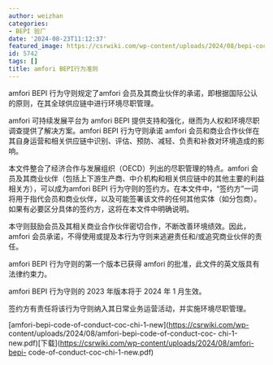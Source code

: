```yaml
---
author: weizhan
categories:
- BEPI 验厂
date: '2024-08-23T11:12:37'
featured_image: https://csrwiki.com/wp-content/uploads/2024/08/bepi-coc.jpg
id: 5742
tags: []
title: amfori BEPI行为准则
---
```


amfori BEPI 行为守则规定了amfori 会员及其商业伙伴的承诺，即根据国际公认的原则，在其全球供应链中进行环境尽职管理。

amfori 可持续发展平台为 amfori BEPI 提供支持和强化，继而为人权和环境尽职调查提供了解决方案。amfori BEPI 行为守则承诺
amfori 会员和商业合作伙伴在其自身运营和相关供应链中识别、评估、预防、减轻、负责和补救对环境造成的影响。

本文件整合了经济合作与发展组织（OECD）列出的尽职管理的特点。amfori
会员及其商业伙伴（包括上下游生产商、中介机构和相关供应链中的其他主要的利益相关方），可以成为amfori BEPI
行为守则的签约方。在本文件中，“签约方”一词将用于指代会员和商业伙伴，以及可能签署该文件的任何其他实体（如分包商）。如果有必要区分具体的签约方，这将在本文件中明确说明。

本守则鼓励会员及其相关商业合作伙伴密切合作，不断改善环境绩效。因此，amfori 会员承诺，不得使用或提及本行为守则来逃避责任和/或追究商业伙伴的责任。

amfori BEPI 行为守则的第一个版本已获得 amfori 的批准，此文件的英文版具有法律约束力。

amfori BEPI 行为守则的 2023 年版本将于 2024 年 1 月生效。

签约方有责任将该行为守则纳入其日常业务运营活动，并实施环境尽职管理。

[amfori-bepi-code-of-conduct-coc-chi-1-new](https://csrwiki.com/wp-
content/uploads/2024/08/amfori-bepi-code-of-conduct-coc-
chi-1-new.pdf)[下载](https://csrwiki.com/wp-content/uploads/2024/08/amfori-bepi-
code-of-conduct-coc-chi-1-new.pdf)

